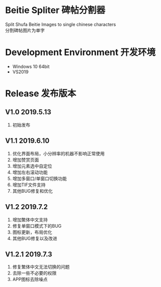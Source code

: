 # Beitie Spliter 碑帖分割器
Split Shufa Beitie Images to single chinese characters <br/>
分割碑帖图片为单字

# Development Environment 开发环境
* Windows 10 64bit
* VS2019

# Release 发布版本
## V1.0 2019.5.13
1. 初始发布

## V1.1 2019.6.10
1. 优化界面布局，小分辨率的机器不影响正常使用<br>
2. 增加赞赏页面<br/>
3. 增加元素选中自定位<br/>
4. 增加左右滚动功能<br/>
5. 增加多窗口/单窗口切换功能<br/>
6. 增加TIF文件支持<br/>
7. 其他BUG修复和优化<br/>

## V1.2 2019.7.2
1. 增加繁体中文支持<br/>
2. 修复单窗口模式下的BUG<br/>
3. 图标更新，布局优化<br/>
4. 其他BUG修复以及改进<br/>

## V1.2.1 2019.7.3
1. 修复繁体中文无法切换的问题<br/>
2. 去除一些不必要的权限<br/>
3. APP图标去除噪点<br/> 
